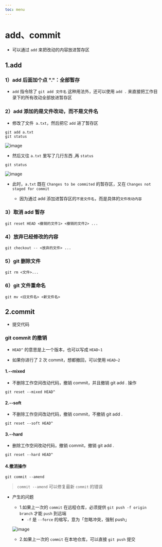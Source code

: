 ```yaml
---
toc: menu
---
```


# add、commit

- 可以通过 `add` 来把改动的内容放进暂存区

## 1.add

### 1）add 后面加个点 "."：全部暂存

- `add` 指令除了 `git add 文件名` 这种用法外，还可以使用 `add .` 来直接把工作目录下的所有改动全部放进暂存区

### 2）add 添加的是文件改动，而不是文件名

- 修改了文件` a.txt`，然后把它 `add` 进了暂存区

```
git add a.txt
git status
```

![image](images/git/8.png)

- 然后又往 `a.txt` 里写了几行东西 ,再 `status`

```
git status
```

![image](images/git/9.png)

- 此时，`a.txt` 既在 `Changes to be commited` 的暂存区，又在 `Changes not staged for commit`

  - 因为通过 add 添加进暂存区的`不是文件名`，而是具体的`文件改动内容`

### 3）取消 add 暂存

```
git reset HEAD <撤销的文件1> <撤销的文件2> ...
```

### 4）放弃已经修改的内容

```
git checkout -- <放弃的文件> ...
```

### 5）git 删除文件

```
git rm <文件>...
```

### 6）git 文件重命名

```
git mv <旧文件名> <新文件名>
```

## 2.commit

- 提交代码

### git commit 的撤销

- `HEAD^` 的意思是上一个版本，也可以写成 `HEAD~1`

- 如果你进行了 2 次 commit，想都撤回，可以使用 `HEAD~2`

#### 1.--mixed

- 不删除工作空间改动代码，撤销 commit，并且撤销 git add . 操作

```
git reset --mixed HEAD^
```

#### 2.--soft

- 不删除工作空间改动代码，撤销 commit，不撤销 git add .

```
git reset --soft HEAD^
```

#### 3.--hard

- 删除工作空间改动代码，撤销 commit，撤销 git add .

```
git reset --hard HEAD^
```

#### 4.撤消操作

```
git commit --amend
```

> `commit --amend` 可以修复最新 `commit` 的错误

- 产生的问题

  - 1.如果上一次的 `commit` 在远程仓库，必须提供 `git push -f origin branch` 才能 `push` 到远端
    - `-f` 是 `--force` 的缩写，意为「忽略冲突，强制 push」

  ![image](images/git/12.png)

  - 2.如果上一次的 `commit` 在本地仓库，可以直接 `git push` 提交
